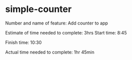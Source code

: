 # simple-counter

Number and name of feature: Add counter to app

Estimate of time needed to complete: 3hrs
Start time: 8:45

Finish time: 10:30

Actual time needed to complete: 1hr 45min
